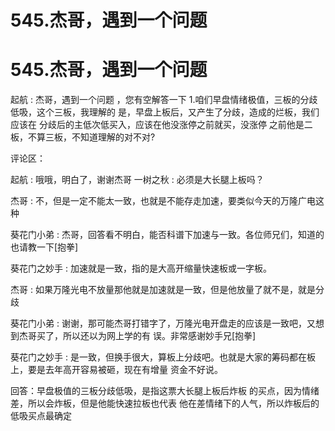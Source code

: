 # 545.杰哥，遇到一个问题

# 545.杰哥，遇到一个问题

起航 : 杰哥，遇到一个问题 ，您有空解答一下 1.咱们早盘情绪极值，三板的分歧低吸，这个三板，我理解的 是，早盘上板后，又产生了分歧，造成的烂板，我们应该在 分歧后的主低次低买入，应该在他没涨停之前就买，没涨停 之前他是二板，不算三板，不知道理解的对不对?

评论区：

起航 : 哦哦，明白了，谢谢杰哥 一树之秋 : 必须是大长腿上板吗？

杰哥 : 不，但是一定不能太一致，也就是不能存走加速，要类似今天的万隆广电这种

葵花门小弟 : 杰哥，回答看不明白，能否科谱下加速与一致。各位师兄们，知道的也请教一下[抱拳]

葵花门之妙手 : 加速就是一致，指的是大高开缩量快速板或一字板。

杰哥 : 如果万隆光电不放量那他就是加速就是一致，但是他放量了就不是，就是分歧

葵花门小弟 : 谢谢，那可能杰哥打错字了，万隆光电开盘走的应该是一致吧，又想到杰哥买了，所以还以为网上学的有 误。非常感谢妙手兄[抱拳]

葵花门之妙手 : 是一致，但换手很大，算板上分歧吧。也就是大家的筹码都在板上，要是去年高开容易被砸，现在有增量 资金不好说。

回答：早盘极值的三板分歧低吸，是指这票大长腿上板后炸板 的买点，因为情绪差，所以会炸板，但是他能快速拉板也代表 他在差情绪下的人气，所以炸板后的低吸买点最确定